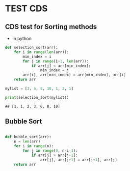 TEST CDS
================

## CDS test for Sorting methods

- In python

``` python
def selection_sort(arr):
    for i in range(len(arr)):
        min_index = i
        for j in range(i+1, len(arr)):
            if arr[j] < arr[min_index]:
                min_index = j
        arr[i], arr[min_index] = arr[min_index], arr[i]
    return arr
  
mylist = [3, 6, 8, 10, 1, 2, 1]

print(selection_sort(mylist))
```

    ## [1, 1, 2, 3, 6, 8, 10]

## Bubble Sort

``` python

def bubble_sort(arr):
    n = len(arr)
    for i in range(n):
        for j in range(0, n-i-1):
            if arr[j] > arr[j+1]:
                arr[j], arr[j+1] = arr[j+1], arr[j]
    return arr
```
